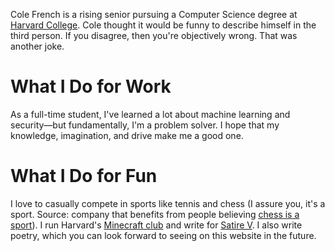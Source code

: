 Cole French is a rising senior pursuing a Computer Science degree at [Harvard College](https://college.harvard.edu). Cole thought it would be funny to describe himself in the third person. If you disagree, then you're objectively wrong. That was another joke.

# What I Do for Work
As a full-time student, I've learned a lot about machine learning and security—but fundamentally, I'm a problem solver. I hope that my knowledge, imagination, and drive make me a good one.

# What I Do for Fun
I love to casually compete in sports like tennis and chess (I assure you, it's a sport. Source: company that benefits from people believing [chess is a sport](https://www.chess.com/article/view/is-chess-a-sport)). I run Harvard's [Minecraft club](https://humc.club) and write for [Satire V](https://satirev.org). I also write poetry, which you can look forward to seeing on this website in the future.
